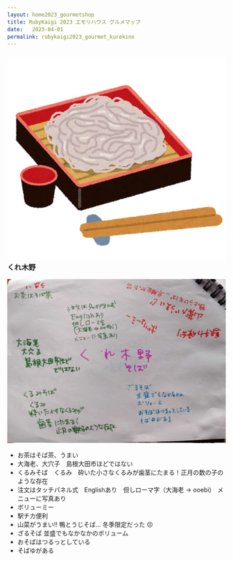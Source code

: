```yaml
---
layout: home2023_gourmetshop
title: RubyKaigi 2023 エモリハウス グルメマップ
date:   2023-04-01
permalink: rubykaigi2023_gourmet_kurekino
---
```

<div class="container">
  <h3 id="kurekino"><img src="/assets/images/rubykaigi2023_gourmetmap/soba.png" class="ico-title">くれ木野</h3>
  <div class="row">
    <div class="col-6">
      <img src="/assets/images/rubykaigi2023_gourmetmap/kurekino.jpg" class="hand-write">
    </div>
    <div class="col-6">
      <ul>
        <li>お茶はそば茶、うまい</li>
        <li>大海老、大穴子　島根大田市ほどではない</li>
        <li>くるみそば　くるみ　砕いた小さなくるみが歯茎にたまる！正月の数の子のような存在</li>
		<li>注文はタッチパネル式　Englishあり　但しローマ字（大海老 → ooebi)　メニューに写真あり</li>
		<li>ボリューミー</li>
		<li>駅チカ便利</li>
		<li>山菜がうまい!! 鴨とうじそば... 冬季限定だった 😣</li>
		<li>ざるそば 並盛でもなかなかのボリューム</li>
		<li>おそばはつるっとしている</li>
		<li>そばゆがある</li>
      </ul>
    </div>
  </div>
</div>
